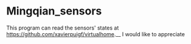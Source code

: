 # Mingqian_sensors
This program can read the sensors' states at https://github.com/xavierpuigf/virtualhome.__
I would like to appreciate 
